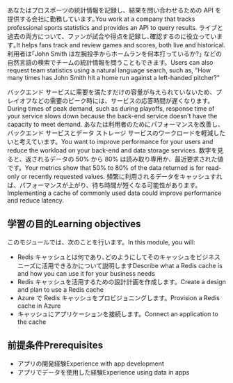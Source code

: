 <span data-ttu-id="ce63e-101">あなたはプロスポーツの統計情報を記録し、結果を問い合わせるための API を提供する会社に勤務しています｡</span><span class="sxs-lookup"><span data-stu-id="ce63e-101">You work at a company that tracks professional sports statistics and provides an API to query results.</span></span> <span data-ttu-id="ce63e-102">ライブと過去の両方について、ファンが試合や得点を記録し､確認するのに役立っています｡</span><span class="sxs-lookup"><span data-stu-id="ce63e-102">It helps fans track and review games and scores, both live and historical.</span></span> <span data-ttu-id="ce63e-103">利用者は｢John Smith は左腕投手からホームランを何本打っているか?｣ などの自然言語の検索でチームの統計情報を問うこともできます。</span><span class="sxs-lookup"><span data-stu-id="ce63e-103">Users can also request team statistics using a natural language search, such as, "How many times has John Smith hit a home run against a left-handed pitcher?"</span></span>

<span data-ttu-id="ce63e-104">バックエンド サービスに需要を満たすだけの容量が与えられていないため、プレイオフなどの需要のピーク時には、サービスの応答時間が遅くなります。</span><span class="sxs-lookup"><span data-stu-id="ce63e-104">During times of peak demand, such as during playoffs, response time of your service slows down because the back-end service doesn't have the capacity to meet demand.</span></span> <span data-ttu-id="ce63e-105">あなたは利用者のためにパフォーマンスを改善し、バックエンド サービスとデータ ストレージ サービスのワークロードを軽減したいと考えています。</span><span class="sxs-lookup"><span data-stu-id="ce63e-105">You want to improve performance for your users and reduce the workload on your back-end and data storage services.</span></span> <span data-ttu-id="ce63e-106">数字を見ると、返されるデータの 50% から 80% は読み取り専用か、最近要求された値です。</span><span class="sxs-lookup"><span data-stu-id="ce63e-106">Your metrics show that 50% to 80% of the data returned is for read-only or recently requested values.</span></span> <span data-ttu-id="ce63e-107">頻繁に利用されるデータをキャッシュすれば、パフォーマンスが上がり、待ち時間が短くなる可能性があります。</span><span class="sxs-lookup"><span data-stu-id="ce63e-107">Implementing a cache of commonly used data could improve performance and reduce latency.</span></span>

## <a name="learning-objectives"></a><span data-ttu-id="ce63e-108">学習の目的</span><span class="sxs-lookup"><span data-stu-id="ce63e-108">Learning objectives</span></span>

<span data-ttu-id="ce63e-109">このモジュールでは、次のことを行います。</span><span class="sxs-lookup"><span data-stu-id="ce63e-109">In this module, you will:</span></span>

- <span data-ttu-id="ce63e-110">Redis キャッシュとは何であり､どのようにしてそのキャッシュをビジネス ニーズに活用できるかについて説明します</span><span class="sxs-lookup"><span data-stu-id="ce63e-110">Describe what a Redis cache is and how you can use it for your business needs</span></span>
- <span data-ttu-id="ce63e-111">Redis キャッシュを活用するための設計計画を作成します。</span><span class="sxs-lookup"><span data-stu-id="ce63e-111">Create a design and plan to use a Redis cache</span></span>
- <span data-ttu-id="ce63e-112">Azure で Redis キャッシュをプロビジョニングします。</span><span class="sxs-lookup"><span data-stu-id="ce63e-112">Provision a Redis cache in Azure</span></span>
- <span data-ttu-id="ce63e-113">キャッシュにアプリケーションを接続します。</span><span class="sxs-lookup"><span data-stu-id="ce63e-113">Connect an application to the cache</span></span>

## <a name="prerequisites"></a><span data-ttu-id="ce63e-114">前提条件</span><span class="sxs-lookup"><span data-stu-id="ce63e-114">Prerequisites</span></span>

- <span data-ttu-id="ce63e-115">アプリの開発経験</span><span class="sxs-lookup"><span data-stu-id="ce63e-115">Experience with app development</span></span>
- <span data-ttu-id="ce63e-116">アプリでデータを使用した経験</span><span class="sxs-lookup"><span data-stu-id="ce63e-116">Experience using data in apps</span></span>
